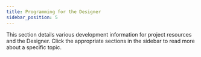 ```yaml
---
title: Programming for the Designer
sidebar_position: 5
---
```


This section details various development information for project resources and the Designer. Click the appropriate sections in the sidebar to read more about a specific topic.